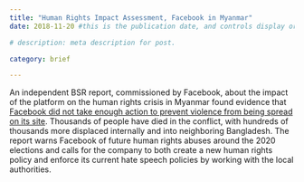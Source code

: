 ```yaml
---
title: "Human Rights Impact Assessment, Facebook in Myanmar"
date: 2018-11-20 #this is the publication date, and controls display order.

# description: meta description for post.

category: brief

---
```


An independent BSR report, commissioned by Facebook, about the impact of the platform on the human rights crisis in Myanmar found evidence that [Facebook did not take enough action to prevent violence from being spread on its site][link]. Thousands of people have died in the conflict, with hundreds of thousands more displaced internally and into neighboring Bangladesh. The report warns Facebook of future human rights abuses around the 2020 elections and calls for the company to both create a new human rights policy and enforce its current hate speech policies by working with the local authorities.

[link]: https://fbnewsroomus.files.wordpress.com/2018/11/bsr-facebook-myanmar-hria_final.pdf
